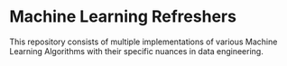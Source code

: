# Machine Learning Refreshers

This repository consists of multiple implementations of various Machine Learning Algorithms with their specific nuances in data engineering.